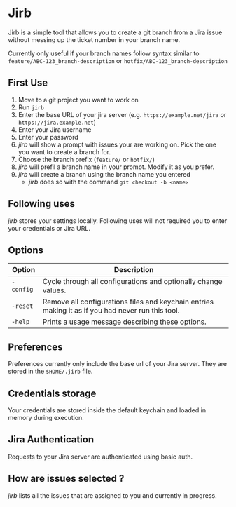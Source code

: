 # Jirb
Jirb is a simple tool that allows you to create a git branch from a Jira issue without messing up the ticket number in your branch name.

Currently only useful if your branch names follow syntax similar to `feature/ABC-123_branch-description` or `hotfix/ABC-123_branch-description`

## First Use

1. Move to a git project you want to work on
1. Run `jirb`
1. Enter the base URL of your jira server (e.g. `https://example.net/jira` or `https://jira.example.net`)
1. Enter your Jira username
1. Enter your password
1. _jirb_ will show a prompt with issues your are working on. Pick the one you want to create a branch for.
1. Choose the branch prefix (`feature/` or `hotfix/`)
1. _jirb_ will prefil a branch name in your prompt. Modify it as you prefer.
1. _jirb_ will create a branch using the branch name you entered
    * _jirb_ does so with the command `git checkout -b <name>`

## Following uses
_jirb_ stores your settings locally. Following uses will not required you to enter your credentials or Jira URL. 

## Options
Option | Description
--- | ---
`-config` | Cycle through all configurations and optionally change values.
`-reset` | Remove all configurations files and keychain entries making it as if you had never run this tool.
`-help` | Prints a usage message describing these options.


## Preferences
Preferences currently only include the base url of your Jira server. They are stored in the `$HOME/.jirb` file.

## Credentials storage
Your credentials are stored inside the default keychain and loaded in memory during execution.

## Jira Authentication
Requests to your Jira server are authenticated using basic auth.

## How are issues selected ?
_jirb_ lists all the issues that are assigned to you and currently in progress.